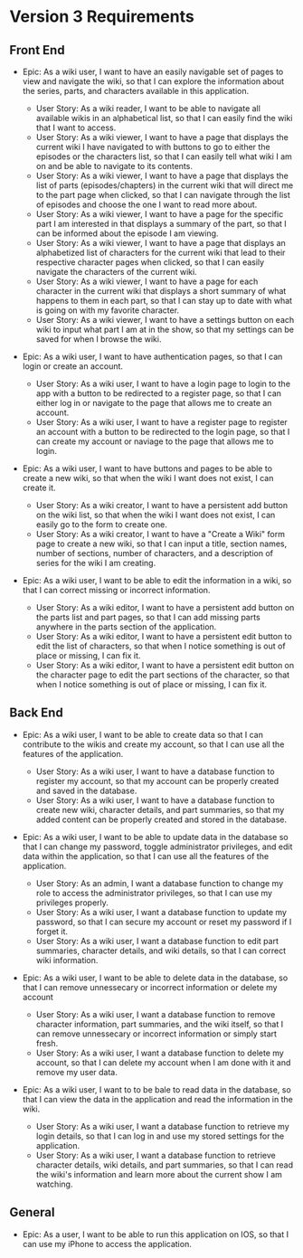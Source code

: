 # Version 3 Requirements

## Front End

* Epic: As a wiki user, I want to have an easily navigable set of pages to view and navigate the wiki, so that I can explore the information about the series, parts, and characters available in this application.
  * User Story: As a wiki reader, I want to be able to navigate all available wikis in an alphabetical list, so that I can easily find the wiki that I want to access.
  * User Story: As a wiki viewer, I want to have a page that displays the current wiki I have navigated to with buttons to go to either the episodes or the characters list, so that I can easily tell what wiki I am on and be able to navigate to its contents.
  * User Story: As a wiki viewer, I want to have a page that displays the list of parts (episodes/chapters) in the current wiki that will direct me to the part page when clicked, so that I can navigate through the list of episodes and choose the one I want to read more about.
  * User Story: As a wiki viewer, I want to have a page for the specific part I am interested in that displays a summary of the part, so that I can be informed about the episode I am viewing.
  * User Story: As a wiki viewer, I want to have a page that displays an alphabetized list of characters for the current wiki that lead to their respective character pages when clicked, so that I can easily navigate the characters of the current wiki.
  * User Story: As a wiki viewer, I want to have a page for each character in the current wiki that displays a short summary of what happens to them in each part, so that I can stay up to date with what is going on with my favorite character.
  * User Story: As a wiki viewer, I want to have a settings button on each wiki to input what part I am at in the show, so that my settings can be saved for when I browse the wiki.
    
* Epic: As a wiki user, I want to have authentication pages, so that I can login or create an account.
  * User Story: As a wiki user, I want to have a login page to login to the app with a button to be redirected to a register page, so that I can either log in or navigate to the page that allows me to create an account.
  * User Story: As a wiki user, I want to have a register page to register an account with a button to be redirected to the login page, so that I can create my account or naviage to the page that allows me to login.

* Epic: As a wiki user, I want to have buttons and pages to be able to create a new wiki, so that when the wiki I want does not exist, I can create it.
  * User Story: As a wiki creator, I want to have a persistent add button on the wiki list, so that when the wiki I want does not exist, I can easily go to the form to create one.
  * User Story: As a wiki creator, I want to have a "Create a Wiki" form page to create a new wiki, so that I can input a title, section names, number of sections, number of characters, and a description of series for the wiki I am creating.
    
* Epic: As a wiki user, I want to be able to edit the information in a wiki, so that I can correct missing or incorrect information.
  * User Story: As a wiki editor, I want to have a persistent add button on the parts list and part pages, so that I can add missing parts anywhere in the parts section of the application.
  * User Story: As a wiki editor, I want to have a persistent edit button to edit the list of characters, so that when I notice something is out of place or missing, I can fix it.
  * User Story: As a wiki editor, I want to have a persistent edit button on the character page to edit the part sections of the character, so that when I notice something is out of place or missing, I can fix it.

## Back End

* Epic: As a wiki user, I want to be able to create data so that I can contribute to the wikis and create my account, so that I can use all the features of the application.
  * User Story: As a wiki user, I want to have a database function to register my account, so that my account can be properly created and saved in the database.
  * User Story: As a wiki user, I want to have a database function to create new wiki, character details, and part summaries, so that my added content can be properly created and stored in the database.

* Epic: As a wiki user, I want to be able to update data in the database so that I can change my password, toggle administrator privileges, and edit data within the application, so that I can use all the features of the application.
  * User Story: As an admin, I want a database function to change my role to access the administrator privileges, so that I can use my privileges properly.
  * User Story: As a wiki user, I want a database function to update my password, so that I can secure my account or reset my password if I forget it.
  * User Story: As a wiki user, I want a database function to edit part summaries, character details, and wiki details, so that I can correct wiki information.

* Epic: As a wiki user, I want to be able to delete data in the database, so that I can remove unnessecary or incorrect information or delete my account
  * User Story: As a wiki user, I want a database function to remove character information, part summaries, and the wiki itself, so that I can remove unnessecary or incorrect information or simply start fresh.
  * User Story: As a wiki user, I want a database function to delete my account, so that I can delete my account when I am done with it and remove my user data.
    
* Epic: As a wiki user, I want to to be bale to read data in the database, so that I can view the data in the application and read the information in the wiki.
  * User Story: As a wiki user, I want a database function to retrieve my login details, so that I can log in and use my stored settings for the application.
  *  User Story: As a wiki user, I want a database function to retrieve character details, wiki details, and part summaries, so that I can read the wiki's information and learn more about the current show I am watching.

## General
* Epic: As a user, I want to be able to run this application on IOS, so that I can use my iPhone to access the application.
